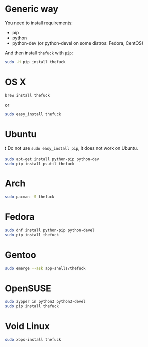 # Generic way

You need to install requirements:
- pip
- python
- python-dev (or python-devel on some distros: Fedora, CentOS)

And then install `thefuck` with `pip`:

```bash
sudo -H pip install thefuck
```

# OS X

```bash
brew install thefuck
```

or

```bash
sudo easy_install thefuck
```

# Ubuntu

:exclamation: Do not use `sudo easy_install pip`, it does not work on Ubuntu.

```bash
sudo apt-get install python-pip python-dev
sudo pip install psutil thefuck
```

# Arch

```bash
sudo pacman -S thefuck
```

# Fedora

```bash
sudo dnf install python-pip python-devel
sudo pip install thefuck
```

# Gentoo

```bash
sudo emerge --ask app-shells/thefuck
```
# OpenSUSE

```bash
sudo zypper in python3 python3-devel
sudo pip install thefuck
```

# Void Linux
```bash
sudo xbps-install thefuck
```